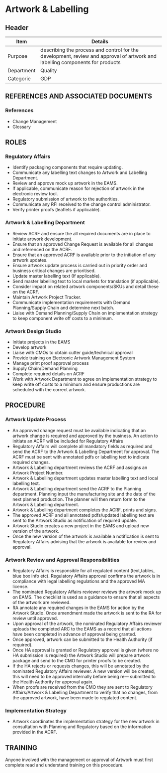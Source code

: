 # Artwork & Labelling 

## Header

|Item          |Details                                                                                    | 
|--------------|-------------------------------------------------------------------------------------------| 
|Purpose       |describing the process and control for the development, review and approval of artwork and labelling components for products            | 
|Department    |Quality                                                                                    |   
|Categorie     |GDP                                                                                        | 

## REFERENCES AND ASSOCIATED DOCUMENTS

### References

* Change Management
* Glossary

## ROLES

### Regulatory Affairs
* Identify packaging components that require updating.
* Communicate any labelling text changes to Artwork and Labelling Department.
* Review and approve mock up artwork in the EAMS.
* If applicable, communicate reason for rejection of artwork in the electronic review tool.
* Regulatory submission of artwork to the authorities.
* Communicate any RFI received to the change control administrator.
* Verify printer proofs (leaflets if applicable).

### Artwork & Labelling Department
* Review ACRF and ensure the all required documents are in place to initiate artwork development.
* Ensure that an approved Change Request is available for all changes and referenced on the ACRF.
* Ensure that an approved ACRF is available prior to the initiation of any artwork updates.
* Ensure artwork update process is carried out in priority order and business critical changes are prioritised.
* Update master labelling text (If applicable).
* Send master labelling text to local markets for translation (if applicable).
* Consider impact on related artwork components/SKUs and detail these on the ACRF.
* Maintain Artwork Project Tracker.
* Communicate implementation requirements with Demand Planning/Supply Chain and determine next batch.
* Liaise with Demand Planning/Supply Chain on implementation strategy to keep component write off costs to a minimum.

### Artwork Design Studio
* Initiate projects in the EAMS
* Develop artwork
* Liaise with CMOs to obtain cutter guide/technical approval
* Provide training on Electronic Artwork Management System
* Manage print proof approval process
* Supply Chain/Demand Planning
* Complete required details on ACRF
* Work with Artwork Department to agree on implementation strategy to keep write off costs to a minimum and ensure productions are scheduled with the correct artwork.

## PROCEDURE

### Artwork Update Process
* An approved change request must be available indicating that an artwork change is required and approved by the business. An action to initiate an ACRF will be included for Regulatory Affairs
* Regulatory Affairs will complete all mandatory fields as required and send the ACRF to the Artwork & Labelling Department for approval. The ACRF must be sent with annotated pdfs or labelling text to indicate required changes.
* Artwork & Labelling department reviews the ACRF and assigns an Artwork Project Number.
* Artwork & Labelling department updates master labelling text and local labelling text.
* Artwork & Labelling department send the ACRF to the Planning department. Planning input the manufacturing site and the date of the next planned production. The planner will then return form to the Artwork & Labelling department.
* Artwork & Labelling department completes the ACRF, prints and signs.
* The approved ACRF and all annotated pdfs/updated labelling text are sent to the Artwork Studio as notification of required update.
* Artwork Studio creates a new project in the EAMS and upload new version of the artwork.
* Once the new version of the artwork is available a notification is sent to Regulatory Affairs advising that the artwork is available for review and approval.

### Artwork Review and Approval Responsibilities
* Regulatory Affairs is responsible for all regulated content (text,tables, blue box info etc). Regulatory Affairs approval confirms the artwork is in compliance with legal labelling regulations and the approved MA license.
* The nominated Regulatory Affairs reviewer reviews the artwork mock up on EAMS. The checklist is used as a guidance to ensure that all aspects of the artwork are reviewed.
* RA annotate any required changes in the EAMS for action by the Artwork Studio. Once amendment made the artwork is sent to the RA for review until approved.
* Upon approval of the artwork, the nominated Regulatory Affairs reviewer uploads the completed ARC to the EAMS as a record that all actions have been completed in advance of approval being granted.
* Once approved, artwork can be submitted to the Health Authority (if required).
* Once HA approval is granted or Regulatory approval is given (where no HA submission is required) the Artwork Studio will prepare artwork package and send to the CMO for printer proofs to be created.
* If the HA rejects or requests changes, this will be annotated by the nominated Regulatory Affairs reviewer. A new version will be created, this will need to be approved internally before being re— submitted to the Health Authority for approval again.
* When proofs are received from the CMO they are sent to Regulatory Affairs/Artwork & Labelling Department to verify that no changes, from the approved artwork, have been made to regulated content.

### Implementation Strategy
* Artwork coordinates the implementation strategy for the new artwork in consultation with Planning and Regulatory based on the information provided in the ACRF.

## TRAINING
Anyone involved with the management or approval of Artwork must first complete read and understand training on this procedure.

